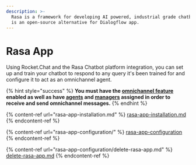 ```yaml
---
description: >-
  Rasa is a framework for developing AI powered, industrial grade chatbots. It
  is an open-source alternative for Dialogflow app.
---
```


# Rasa App

Using Rocket.Chat and the Rasa Chatbot platform integration, you can set up and train your chatbot to respond to any query it's been trained for and configure it to act as an omnichannel agent.

{% hint style="success" %}
**You must have the **[**omnichannel feature**](https://docs.rocket.chat/guides/administration/settings/omnichannel-admins-guide#enable-omnichannel)** enabled as well as have **[**agents**](https://docs.rocket.chat/guides/omnichannel/agents)** and **[**managers**](https://docs.rocket.chat/guides/omnichannel/managers)** assigned in order to receive and send omnichannel messages.**
{% endhint %}

{% content-ref url="rasa-app-installation.md" %}
[rasa-app-installation.md](rasa-app-installation.md)
{% endcontent-ref %}

{% content-ref url="rasa-app-configuration/" %}
[rasa-app-configuration](rasa-app-configuration/)
{% endcontent-ref %}

{% content-ref url="rasa-app-configuration/delete-rasa-app.md" %}
[delete-rasa-app.md](rasa-app-configuration/delete-rasa-app.md)
{% endcontent-ref %}

